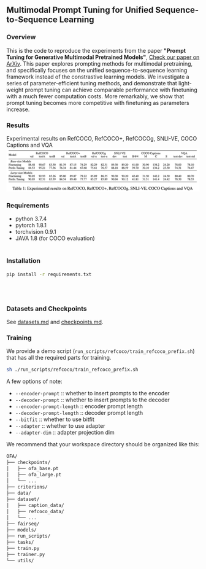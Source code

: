 <!---
Copyright 2022 The OFA-Sys Team. 
All rights reserved.
This source code is licensed under the Apache 2.0 license found in the LICENSE file in the root directory.
-->

## Multimodal Prompt Tuning for Unified Sequence-to-Sequence Learning

### Overview

This is the code to reproduce the experiments from the paper **"Prompt Tuning for Generative Multimodal Pretrained Models"**, [Check our paper on ArXiv](https://arxiv.org/abs/2208.02532). This paper explores prompting methods for multimodal pretraining, and specifically focuses on the unified sequence-to-sequence learning framework instead of the constrastive learning models. We investigate a series of parameter-efficient tuning methods, and demonstrate that light-weight prompt tuning can achieve comparable performance with finetuning with a much fewer computation costs. More remarkably, we show that prompt tuning becomes more competitive with finetuning as parameters increase. 
<br>

### Results
Experimental results on RefCOCO, RefCOCO+, RefCOCOg, SNLI-VE, COCO Captions and VQA
![result](examples/result.png)
<br>

### Requirements
* python 3.7.4
* pytorch 1.8.1
* torchvision 0.9.1
* JAVA 1.8 (for COCO evaluation)
<br></br>

### Installation
```bash
pip install -r requirements.txt
```
<br></br>

### Datasets and Checkpoints
See [datasets.md](datasets.md) and [checkpoints.md](checkpoints.md).
<br>

### Training
We provide a demo script (`run_scripts/refcoco/train_refcoco_prefix.sh`) that has all the required parts for training.

```sh
sh ./run_scripts/refcoco/train_refcoco_prefix.sh
```
A few options of note:
*   `--encoder-prompt` :: whether to insert prompts to the encoder
*   `--decoder-prompt` :: whether to insert prompts to the decoder
*   `--encoder-prompt-length` :: encoder prompt length
*   `--decoder-prompt-length` :: decoder prompt length
*   `--bitfit` :: whether to use bitfit
*   `--adapter` :: whether to use adapter
*   `--adapter-dim` :: adapter projection dim

We recommend that your workspace directory should be organized like this: 
```
OFA/
├── checkpoints/
│   ├── ofa_base.pt
│   ├── ofa_large.pt
│   └── ...
├── criterions/
├── data/
├── dataset/
│   ├── caption_data/
│   ├── refcoco_data/
│   └── ...
├── fairseq/
├── models/
├── run_scripts/
├── tasks/
├── train.py
├── trainer.py
└── utils/
```

<br></br>
